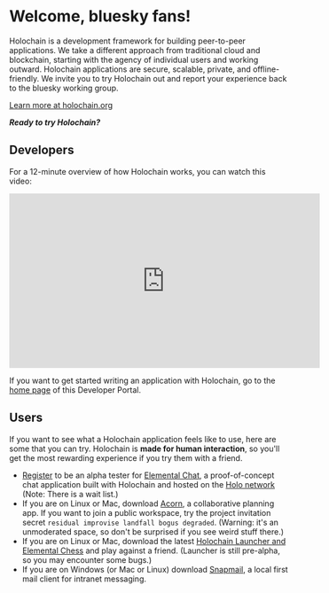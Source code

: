 # Welcome, bluesky fans!

<div class="coreconcepts-intro" markdown=1>
Holochain is a development framework for building peer-to-peer applications. We take a different approach from traditional cloud and blockchain, starting with the agency of individual users and working outward. Holochain applications are secure, scalable, private, and offline-friendly. We invite you to try Holochain out and report your experience back to the bluesky working group.

[Learn more at holochain.org](https://holochain.org/)

**_Ready to try Holochain?_**
</div>

## Developers

For a 12-minute overview of how Holochain works, you can watch this video:

<iframe width="560" height="315" src="https://www.youtube.com/embed/EUfyHNGvnDo" title="YouTube video player" frameborder="0" allow="accelerometer; autoplay; clipboard-write; encrypted-media; gyroscope; picture-in-picture" allowfullscreen></iframe>

If you want to get started writing an application with Holochain, go to the [home page](/) of this Developer Portal.

## Users

If you want to see what a Holochain application feels like to use, here are some that you can try. Holochain is **made for human interaction**, so you'll get the most rewarding experience if you try them with a friend.

* [Register](https://register.holo.host/elemental) to be an alpha tester for [Elemental Chat](https://elemental-chat.holo.host/), a proof-of-concept chat application built with Holochain and hosted on the [Holo network](https://holo.host) (Note: There is a wait list.)
* If you are on Linux or Mac, download [Acorn](https://github.com/h-be/acorn/releases/tag/v0.5.1-alpha), a collaborative planning app. If you want to join a public workspace, try the project invitation secret `residual improvise landfall bogus degraded`. (Warning: it's an unmoderated space, so don't be surprised if you see weird stuff there.)
* If you are on Linux or Mac, download the latest [Holochain Launcher and Elemental Chess](https://github.com/holochain/launcher/releases/) and play against a friend. (Launcher is still pre-alpha, so you may encounter some bugs.)
* If you are on Windows (or Mac or Linux) download [Snapmail](https://github.com/glassbeadsoftware/snapmail-release/releases/tag/v0.0.5), a local first mail client for intranet messaging.
